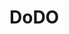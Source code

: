 # DoDO
<!DOCTYPE html>
<html lang="en">
<head>
    <meta charset="UTF-8">
    <meta name="viewport" content="width=device-width, initial-scale=1.0">
    <title>Sarkari Results - Latest Government Jobs, Admit Cards, Results</title>
    <link href="https://cdn.jsdelivr.net/npm/bootstrap@5.3.0/dist/css/bootstrap.min.css" rel="stylesheet">
    <link rel="stylesheet" href="https://cdnjs.cloudflare.com/ajax/libs/font-awesome/6.4.0/css/all.min.css">
    <style>
        :root {
            --primary-color: #0d6efd;
            --secondary-color: #6c757d;
            --dark-color: #343a40;
            --light-color: #f8f9fa;
        }
        
        body {
            font-family: 'Segoe UI', Tahoma, Geneva, Verdana, sans-serif;
            background-color: #f5f5f5;
        }
        
        .navbar-brand {
            font-weight: 700;
            color: var(--primary-color) !important;
            font-size: 1.8rem;
        }
        
        .nav-link {
            font-weight: 500;
        }
        
        .result-card {
            margin-bottom: 15px;
            border-left: 4px solid var(--primary-color);
            transition: transform 0.3s;
        }
        
        .result-card:hover {
            transform: translateY(-3px);
            box-shadow: 0 5px 15px rgba(0,0,0,0.1);
        }
        
        .result-date {
            color: var(--secondary-color);
            font-size: 0.9rem;
        }
        
        .result-title {
            color: var(--dark-color);
            font-weight: 600;
        }
        
        .result-org {
            color: var(--secondary-color);
            font-size: 0.95rem;
        }
        
        .badge-type {
            background-color: var(--primary-color);
        }
        
        .search-box {
            position: relative;
        }
        
        .search-box input {
            padding-right: 40px;
        }
        
        .search-box button {
            position: absolute;
            right: 10px;
            top: 50%;
            transform: translateY(-50%);
            background: none;
            border: none;
            color: var(--secondary-color);
        }
        
        .category-btn {
            border-radius: 20px;
            padding: 8px 15px;
            margin: 5px;
            font-weight: 500;
        }
        
        .footer {
            background-color: var(--dark-color);
            color: white;
            padding: 30px 0;
        }
        
        .footer a {
            color: var(--light-color);
            text-decoration: none;
        }
        
        .marquee {
            background-color: var(--primary-color);
            color: white;
            padding: 8px 0;
            font-weight: 500;
        }
    </style>
</head>
<body>
    <!-- Top Navigation -->
    <nav class="navbar navbar-expand-lg navbar-dark bg-dark">
        <div class="container">
            <a class="navbar-brand" href="#">
                <i class="fas fa-file-alt me-2"></i>SarkariResult
            </a>
            <button class="navbar-toggler" type="button" data-bs-toggle="collapse" data-bs-target="#navbarNav">
                <span class="navbar-toggler-icon"></span>
            </button>
            <div class="collapse navbar-collapse" id="navbarNav">
                <ul class="navbar-nav ms-auto">
                    <li class="nav-item">
                        <a class="nav-link" href="#"><i class="fas fa-home me-1"></i> Home</a>
                    </li>
                    <li class="nav-item">
                        <a class="nav-link" href="#"><i class="fas fa-bell me-1"></i> Notifications</a>
                    </li>
                    <li class="nav-item">
                        <a class="nav-link" href="#"><i class="fas fa-question-circle me-1"></i> Help</a>
                    </li>
                </ul>
            </div>
        </div>
    </nav>

    <!-- Marquee for important updates -->
    <div class="marquee">
        <div class="container">
            <marquee behavior="scroll" direction="left">
                <span class="me-4"><i class="fas fa-exclamation-circle me-2"></i>UPSC Civil Services Results 2023 declared - Check now!</span>
                <span class="me-4"><i class="fas fa-exclamation-circle me-2"></i>SSC CHSL Tier 1 Admit Card released</span>
                <span class="me-4"><i class="fas fa-exclamation-circle me-2"></i>IBPS PO Mains Results expected soon</span>
            </marquee>
        </div>
    </div>

    <!-- Main Content -->
    <div class="container my-4">
        <!-- Search Box -->
        <div class="row mb-4">
            <div class="col-md-8 mx-auto">
                <div class="search-box">
                    <input type="text" class="form-control form-control-lg" placeholder="Search for results, jobs, admit cards...">
                    <button type="submit"><i class="fas fa-search"></i></button>
                </div>
            </div>
        </div>

        <!-- Quick Categories -->
        <div class="row mb-4">
            <div class="col-12">
                <h5 class="mb-3">Quick Categories:</h5>
                <div class="d-flex flex-wrap">
                    <a href="#" class="btn btn-outline-primary category-btn"><i class="fas fa-bolt me-2"></i>Latest Results</a>
                    <a href="#" class="btn btn-outline-success category-btn"><i class="fas fa-user-graduate me-2"></i>Admission</a>
                    <a href="#" class="btn btn-outline-info category-btn"><i class="fas fa-key me-2"></i>Answer Key</a>
                    <a href="#" class="btn btn-outline-warning category-btn"><i class="fas fa-id-card me-2"></i>Admit Card</a>
                    <a href="#" class="btn btn-outline-danger category-btn"><i class="fas fa-briefcase me-2"></i>Jobs</a>
                    <a href="#" class="btn btn-outline-secondary category-btn"><i class="fas fa-book me-2"></i>Syllabus</a>
                </div>
            </div>
        </div>

        <!-- Latest Results -->
        <div class="row">
            <div class="col-md-8">
                <h4 class="mb-4"><i class="fas fa-bolt text-primary me-2"></i>Latest Results</h4>
                
                <!-- Result Cards -->
                <div class="card result-card">
                    <div class="card-body">
                        <span class="badge badge-type bg-primary mb-2">Latest Result</span>
                        <h5 class="result-title">UPSC Civil Services Final Result 2023</h5>
                        <p class="result-org mb-2">Union Public Service Commission</p>
                        <div class="d-flex justify-content-between align-items-center">
                            <span class="result-date"><i class="far fa-calendar-alt me-1"></i>Published on: 12 May 2023</span>
                            <a href="#" class="btn btn-sm btn-primary">View Result</a>
                        </div>
                    </div>
                </div>
                
                <div class="card result-card">
                    <div class="card-body">
                        <span class="badge badge-type bg-success mb-2">Admission</span>
                        <h5 class="result-title">NEET UG 2023 Result</h5>
                        <p class="result-org mb-2">National Testing Agency (NTA)</p>
                        <div class="d-flex justify-content-between align-items-center">
                            <span class="result-date"><i class="far fa-calendar-alt me-1"></i>Published on: 10 May 2023</span>
                            <a href="#" class="btn btn-sm btn-primary">View Result</a>
                        </div>
                    </div>
                </div>
                
                <div class="card result-card">
                    <div class="card-body">
                        <span class="badge badge-type bg-warning mb-2">Admit Card</span>
                        <h5 class="result-title">SSC CHSL Tier 1 Admit Card 2023</h5>
                        <p class="result-org mb-2">Staff Selection Commission</p>
                        <div class="d-flex justify-content-between align-items-center">
                            <span class="result-date"><i class="far fa-calendar-alt me-1"></i>Published on: 8 May 2023</span>
                            <a href="#" class="btn btn-sm btn-primary">Download</a>
                        </div>
                    </div>
                </div>
                
                <div class="card result-card">
                    <div class="card-body">
                        <span class="badge badge-type bg-danger mb-2">Jobs</span>
                        <h5 class="result-title">IBPS PO XII Recruitment 2023</h5>
                        <p class="result-org mb-2">Institute of Banking Personnel Selection</p>
                        <div class="d-flex justify-content-between align-items-center">
                            <span class="result-date"><i class="far fa-calendar-alt me-1"></i>Published on: 5 May 2023</span>
                            <a href="#" class="btn btn-sm btn-primary">Apply Now</a>
                        </div>
                    </div>
                </div>
                
                <div class="text-center mt-4">
                    <a href="#" class="btn btn-outline-primary">View All Results</a>
                </div>
            </div>
            
            <!-- Sidebar -->
            <div class="col-md-4">
                <div class="card mb-4">
                    <div class="card-header bg-primary text-white">
                        <h5 class="mb-0"><i class="fas fa-bell me-2"></i>Important Updates</h5>
                    </div>
                    <div class="list-group list-group-flush">
                        <a href="#" class="list-group-item list-group-item-action">SSC CGL 2023 Notification Released</a>
                        <a href="#" class="list-group-item list-group-item-action">UPSC CDS II 2023 Apply Online</a>
                        <a href="#" class="list-group-item list-group-item-action">IBPS RRB XII Registration Extended</a>
                        <a href="#" class="list-group-item list-group-item-action">Railway Group D Phase 4 Exam Date</a>
                        <a href="#" class="list-group-item list-group-item-action">UPPSC PCS 2023 Interview Schedule</a>
                    </div>
                </div>
                
                <div class="card mb-4">
                    <div class="card-header bg-success text-white">
                        <h5 class="mb-0"><i class="fas fa-university me-2"></i>Top Organizations</h5>
                    </div>
                    <div class="list-group list-group-flush">
                        <a href="#" class="list-group-item list-group-item-action">UPSC</a>
                        <a href="#" class="list-group-item list-group-item-action">SSC</a>
                        <a href="#" class="list-group-item list-group-item-action">IBPS</a>
                        <a href="#" class="list-group-item list-group-item-action">Railway Recruitment Board</a>
                        <a href="#" class="list-group-item list-group-item-action">State PSCs</a>
                    </div>
                </div>
                
                <div class="card">
                    <div class="card-header bg-info text-white">
                        <h5 class="mb-0"><i class="fas fa-calendar-alt me-2"></i>Upcoming Exams</h5>
                    </div>
                    <div class="list-group list-group-flush">
                        <a href="#" class="list-group-item list-group-item-action">SSC CHSL Tier 1 - 15 May 2023</a>
                        <a href="#" class="list-group-item list-group-item-action">IBPS PO XII Mains - 20 May 2023</a>
                        <a href="#" class="list-group-item list-group-item-action">UPSC CDS II - 25 May 2023</a>
                        <a href="#" class="list-group-item list-group-item-action">Railway Group D - 30 May 2023</a>
                    </div>
                </div>
            </div>
        </div>
    </div>

    <!-- Footer -->
    <footer class="footer mt-5">
        <div class="container">
            <div class="row">
                <div class="col-md-4">
                    <h5>About SarkariResult</h5>
                    <p>The most trusted platform for all government job notifications, exam results, admit cards, and answer keys.</p>
                </div>
                <div class="col-md-4">
                    <h5>Quick Links</h5>
                    <ul class="list-unstyled">
                        <li><a href="#"><i class="fas fa-angle-right me-2"></i>Home</a></li>
                        <li><a href="#"><i class="fas fa-angle-right me-2"></i>Latest Jobs</a></li>
                        <li><a href="#"><i class="fas fa-angle-right me-2"></i>Results</a></li>
                        <li><a href="#"><i class="fas fa-angle-right me-2"></i>Admit Cards</a></li>
                    </ul>
                </div>
                <div class="col-md-4">
                    <h5>Contact Us</h5>
                    <ul class="list-unstyled">
                        <li><i class="fas fa-envelope me-2"></i> info@sarkariresult.com</li>
                        <li><i class="fas fa-phone me-2"></i> +91 1234567890</li>
                        <li><i class="fas fa-map-marker-alt me-2"></i> New Delhi, India</li>
                    </ul>
                </div>
            </div>
            <hr class="mt-4 bg-light">
            <div class="row">
       <!DOCTYPE html>
<html lang="en">
<head>
    <meta charset="UTF-8">
    <meta name="viewport" content="width=device-width, initial-scale=1.0">
    <title>Sarkari Results - Latest Government Jobs, Admit Cards, Results</title>
    <link href="https://cdn.jsdelivr.net/npm/bootstrap@5.3.0/dist/css/bootstrap.min.css" rel="stylesheet">
    <link rel="stylesheet" href="https://cdnjs.cloudflare.com/ajax/libs/font-awesome/6.4.0/css/all.min.css">
    <style>
        :root {
            --primary-color: #0d6efd;
            --secondary-color: #6c757d;
            --dark-color: #343a40;
            --light-color: #f8f9fa;
        }
        
        body {
            font-family: 'Segoe UI', Tahoma, Geneva, Verdana, sans-serif;
            background-color: #f5f5f5;
        }
        
        .navbar-brand {
            font-weight: 700;
            color: var(--primary-color) !important;
            font-size: 1.8rem;
        }
        
        .nav-link {
            font-weight: 500;
        }
        
        .result-card {
            margin-bottom: 15px;
            border-left: 4px solid var(--primary-color);
            transition: transform 0.3s;
        }
        
        .result-card:hover {
            transform: translateY(-3px);
            box-shadow: 0 5px 15px rgba(0,0,0,0.1);
        }
        
        .result-date {
            color: var(--secondary-color);
            font-size: 0.9rem;
        }
        
        .result-title {
            color: var(--dark-color);
            font-weight: 600;
        }
        
        .result-org {
            color: var(--secondary-color);
            font-size: 0.95rem;
        }
        
        .badge-type {
            background-color: var(--primary-color);
        }
        
        .search-box {
            position: relative;
        }
        
        .search-box input {
            padding-right: 40px;
        }
        
        .search-box button {
            position: absolute;
            right: 10px;
            top: 50%;
            transform: translateY(-50%);
            background: none;
            border: none;
            color: var(--secondary-color);
        }
        
        .category-btn {
            border-radius: 20px;
            padding: 8px 15px;
            margin: 5px;
            font-weight: 500;
        }
        
        .footer {
            background-color: var(--dark-color);
            color: white;
            padding: 30px 0;
        }
        
        .footer a {
            color: var(--light-color);
            text-decoration: none;
        }
        
        .marquee {
            background-color: var(--primary-color);
            color: white;
            padding: 8px 0;
            font-weight: 500;
        }
    </style>
</head>
<body>
    <!-- Top Navigation -->
    <nav class="navbar navbar-expand-lg navbar-dark bg-dark">
        <div class="container">
            <a class="navbar-brand" href="#">
                <i class="fas fa-file-alt me-2"></i>SarkariResult
            </a>
            <button class="navbar-toggler" type="button" data-bs-toggle="collapse" data-bs-target="#navbarNav">
                <span class="navbar-toggler-icon"></span>
            </button>
            <div class="collapse navbar-collapse" id="navbarNav">
                <ul class="navbar-nav ms-auto">
                    <li class="nav-item">
                        <a class="nav-link" href="#"><i class="fas fa-home me-1"></i> Home</a>
                    </li>
                    <li class="nav-item">
                        <a class="nav-link" href="#"><i class="fas fa-bell me-1"></i> Notifications</a>
                    </li>
                    <li class="nav-item">
                        <a class="nav-link" href="#"><i class="fas fa-question-circle me-1"></i> Help</a>
                    </li>
                </ul>
            </div>
        </div>
    </nav>

    <!-- Marquee for important updates -->
    <div class="marquee">
        <div class="container">
            <marquee behavior="scroll" direction="left">
                <span class="me-4"><i class="fas fa-exclamation-circle me-2"></i>UPSC Civil Services Results 2023 declared - Check now!</span>
                <span class="me-4"><i class="fas fa-exclamation-circle me-2"></i>SSC CHSL Tier 1 Admit Card released</span>
                <span class="me-4"><i class="fas fa-exclamation-circle me-2"></i>IBPS PO Mains Results expected soon</span>
            </marquee>
        </div>
    </div>

    <!-- Main Content -->
    <div class="container my-4">
        <!-- Search Box -->
        <div class="row mb-4">
            <div class="col-md-8 mx-auto">
                <div class="search-box">
                    <input type="text" class="form-control form-control-lg" placeholder="Search for results, jobs, admit cards...">
                    <button type="submit"><i class="fas fa-search"></i></button>
                </div>
            </div>
        </div>

        <!-- Quick Categories -->
        <div class="row mb-4">
            <div class="col-12">
                <h5 class="mb-3">Quick Categories:</h5>
                <div class="d-flex flex-wrap">
                    <a href="#" class="btn btn-outline-primary category-btn"><i class="fas fa-bolt me-2"></i>Latest Results</a>
                    <a href="#" class="btn btn-outline-success category-btn"><i class="fas fa-user-graduate me-2"></i>Admission</a>
                    <a href="#" class="btn btn-outline-info category-btn"><i class="fas fa-key me-2"></i>Answer Key</a>
                    <a href="#" class="btn btn-outline-warning category-btn"><i class="fas fa-id-card me-2"></i>Admit Card</a>
                    <a href="#" class="btn btn-outline-danger category-btn"><i class="fas fa-briefcase me-2"></i>Jobs</a>
                    <a href="#" class="btn btn-outline-secondary category-btn"><i class="fas fa-book me-2"></i>Syllabus</a>
                </div>
            </div>
        </div>

        <!-- Latest Results -->
        <div class="row">
            <div class="col-md-8">
                <h4 class="mb-4"><i class="fas fa-bolt text-primary me-2"></i>Latest Results</h4>
                
                <!-- Result Cards -->
                <div class="card result-card">
                    <div class="card-body">
                        <span class="badge badge-type bg-primary mb-2">Latest Result</span>
                        <h5 class="result-title">UPSC Civil Services Final Result 2023</h5>
                        <p class="result-org mb-2">Union Public Service Commission</p>
                        <div class="d-flex justify-content-between align-items-center">
                            <span class="result-date"><i class="far fa-calendar-alt me-1"></i>Published on: 12 May 2023</span>
                            <a href="#" class="btn btn-sm btn-primary">View Result</a>
                        </div>
                    </div>
                </div>
                
                <div class="card result-card">
                    <div class="card-body">
                        <span class="badge badge-type bg-success mb-2">Admission</span>
                        <h5 class="result-title">NEET UG 2023 Result</h5>
                        <p class="result-org mb-2">National Testing Agency (NTA)</p>
                        <div class="d-flex justify-content-between align-items-center">
                            <span class="result-date"><i class="far fa-calendar-alt me-1"></i>Published on: 10 May 2023</span>
                            <a href="#" class="btn btn-sm btn-primary">View Result</a>
                        </div>
                    </div>
                </div>
                
                <div class="card result-card">
                    <div class="card-body">
                        <span class="badge badge-type bg-warning mb-2">Admit Card</span>
                        <h5 class="result-title">SSC CHSL Tier 1 Admit Card 2023</h5>
                        <p class="result-org mb-2">Staff Selection Commission</p>
                        <div class="d-flex justify-content-between align-items-center">
                            <span class="result-date"><i class="far fa-calendar-alt me-1"></i>Published on: 8 May 2023</span>
                            <a href="#" class="btn btn-sm btn-primary">Download</a>
                        </div>
                    </div>
                </div>
                
                <div class="card result-card">
                    <div class="card-body">
                        <span class="badge badge-type bg-danger mb-2">Jobs</span>
                        <h5 class="result-title">IBPS PO XII Recruitment 2023</h5>
                        <p class="result-org mb-2">Institute of Banking Personnel Selection</p>
                        <div class="d-flex justify-content-between align-items-center">
                            <span class="result-date"><i class="far fa-calendar-alt me-1"></i>Published on: 5 May 2023</span>
                            <a href="#" class="btn btn-sm btn-primary">Apply Now</a>
                        </div>
                    </div>
                </div>
                
                <div class="text-center mt-4">
                    <a href="#" class="btn btn-outline-primary">View All Results</a>
                </div>
            </div>
            
            <!-- Sidebar -->
            <div class="col-md-4">
                <div class="card mb-4">
                    <div class="card-header bg-primary text-white">
                        <h5 class="mb-0"><i class="fas fa-bell me-2"></i>Important Updates</h5>
                    </div>
                    <div class="list-group list-group-flush">
                        <a href="#" class="list-group-item list-group-item-action">SSC CGL 2023 Notification Released</a>
                        <a href="#" class="list-group-item list-group-item-action">UPSC CDS II 2023 Apply Online</a>
                        <a href="#" class="list-group-item list-group-item-action">IBPS RRB XII Registration Extended</a>
                        <a href="#" class="list-group-item list-group-item-action">Railway Group D Phase 4 Exam Date</a>
                        <a href="#" class="list-group-item list-group-item-action">UPPSC PCS 2023 Interview Schedule</a>
                    </div>
                </div>
                
                <div class="card mb-4">
                    <div class="card-header bg-success text-white">
                        <h5 class="mb-0"><i class="fas fa-university me-2"></i>Top Organizations</h5>
                    </div>
                    <div class="list-group list-group-flush">
                        <a href="#" class="list-group-item list-group-item-action">UPSC</a>
                        <a href="#" class="list-group-item list-group-item-action">SSC</a>
                        <a href="#" class="list-group-item list-group-item-action">IBPS</a>
                        <a href="#" class="list-group-item list-group-item-action">Railway Recruitment Board</a>
                        <a href="#" class="list-group-item list-group-item-action">State PSCs</a>
                    </div>
                </div>
                
                <div class="card">
                    <div class="card-header bg-info text-white">
                        <h5 class="mb-0"><i class="fas fa-calendar-alt me-2"></i>Upcoming Exams</h5>
                    </div>
                    <div class="list-group list-group-flush">
                        <a href="#" class="list-group-item list-group-item-action">SSC CHSL Tier 1 - 15 May 2023</a>
                        <a href="#" class="list-group-item list-group-item-action">IBPS PO XII Mains - 20 May 2023</a>
                        <a href="#" class="list-group-item list-group-item-action">UPSC CDS II - 25 May 2023</a>
                        <a href="#" class="list-group-item list-group-item-action">Railway Group D - 30 May 2023</a>
                    </div>
                </div>
            </div>
        </div>
    </div>

    <!-- Footer -->
    <footer class="footer mt-5">
        <div class="container">
            <div class="row">
                <div class="col-md-4">
                    <h5>About SarkariResult</h5>
                    <p>The most trusted platform for all government job notifications, exam results, admit cards, and answer keys.</p>
                </div>
                <div class="col-md-4">
                    <h5>Quick Links</h5>
                    <ul class="list-unstyled">
                        <li><a href="#"><i class="fas fa-angle-right me-2"></i>Home</a></li>
                        <li><a href="#"><i class="fas fa-angle-right me-2"></i>Latest Jobs</a></li>
                        <li><a href="#"><i class="fas fa-angle-right me-2"></i>Results</a></li>
                        <li><a href="#"><i class="fas fa-angle-right me-2"></i>Admit Cards</a></li>
                    </ul>
                </div>
                <div class="col-md-4">
                    <h5>Contact Us</h5>
                    <ul class="list-unstyled">
                        <li><i class="fas fa-envelope me-2"></i> info@sarkariresult.com</li>
                        <li><i class="fas fa-phone me-2"></i> +91 1234567890</li>
                        <li><i class="fas fa-map-marker-alt me-2"></i> New Delhi, India</li>
                    </ul>
                </div>
            </div>
            <hr class="mt-4 bg-light">
            <div class="row">
                <div class="col-md-6">
                    <p class="mb-0">&copy; 2023 SarkariResult. All rights reserved.</p>
                </div>
                <div class="col-md-6 text-md-end">
                    <a href="#" class="text-white me-3"><i class="fab fa-facebook-f"></i></a>
                    <a href="#" class="text-white me-3"><i class="fab fa-twitter"></i></a>
                    <a href="#" class="text-white me-3"><i class="fab fa-instagram"></i></a>
                    <a href="#" class="text-white"><i class="fab fa-linkedin-in"></i></a>
                </div>
            </div>
        </div>
    </footer>

    <script src="https://cdn.jsdelivr.net/npm/bootstrap@5.3.0/dist/js/bootstrap.bundle.min.js"></script>
</body>
</html><!DOCTYPE html>
<html lang="en">
<head>
    <meta charset="UTF-8">
    <meta name="viewport" content="width=device-width, initial-scale=1.0">
    <title>Sarkari Results - Latest Government Jobs, Admit Cards, Results</title>
    <link href="https://cdn.jsdelivr.net/npm/bootstrap@5.3.0/dist/css/bootstrap.min.css" rel="stylesheet">
    <link rel="stylesheet" href="https://cdnjs.cloudflare.com/ajax/libs/font-awesome/6.4.0/css/all.min.css">
    <style>
        :root {
            --primary-color: #0d6efd;
            --secondary-color: #6c757d;
            --dark-color: #343a40;
            --light-color: #f8f9fa;
        }
        
        body {
            font-family: 'Segoe UI', Tahoma, Geneva, Verdana, sans-serif;
            background-color: #f5f5f5;
        }
        
        .navbar-brand {
            font-weight: 700;
            color: var(--primary-color) !important;
            font-size: 1.8rem;
        }
        
        .nav-link {
            font-weight: 500;
        }
        
        .result-card {
            margin-bottom: 15px;
            border-left: 4px solid var(--primary-color);
            transition: transform 0.3s;
        }
        
        .result-card:hover {
            transform: translateY(-3px);
            box-shadow: 0 5px 15px rgba(0,0,0,0.1);
        }
        
        .result-date {
            color: var(--secondary-color);
            font-size: 0.9rem;
        }
        
        .result-title {
            color: var(--dark-color);
            font-weight: 600;
        }
        
        .result-org {
            color: var(--secondary-color);
            font-size: 0.95rem;
        }
        
        .badge-type {
            background-color: var(--primary-color);
        }
        
        .search-box {
            position: relative;
        }
        
        .search-box input {
            padding-right: 40px;
        }
        
        .search-box button {
            position: absolute;
            right: 10px;
            top: 50%;
            transform: translateY(-50%);
            background: none;
            border: none;
            color: var(--secondary-color);
        }
        
        .category-btn {
            border-radius: 20px;
            padding: 8px 15px;
            margin: 5px;
            font-weight: 500;
        }
        
        .footer {
            background-color: var(--dark-color);
            color: white;
            padding: 30px 0;
        }
        
        .footer a {
            color: var(--light-color);
            text-decoration: none;
        }
        
        .marquee {
            background-color: var(--primary-color);
            color: white;
            padding: 8px 0;
            font-weight: 500;
        }
    </style>
</head>
<body>
    <!-- Top Navigation -->
    <nav class="navbar navbar-expand-lg navbar-dark bg-dark">
        <div class="container">
            <a class="navbar-brand" href="#">
                <i class="fas fa-file-alt me-2"></i>SarkariResult
            </a>
            <button class="navbar-toggler" type="button" data-bs-toggle="collapse" data-bs-target="#navbarNav">
                <span class="navbar-toggler-icon"></span>
            </button>
            <div class="collapse navbar-collapse" id="navbarNav">
                <ul class="navbar-nav ms-auto">
                    <li class="nav-item">
                        <a class="nav-link" href="#"><i class="fas fa-home me-1"></i> Home</a>
                    </li>
                    <li class="nav-item">
                        <a class="nav-link" href="#"><i class="fas fa-bell me-1"></i> Notifications</a>
                    </li>
                    <li class="nav-item">
                        <a class="nav-link" href="#"><i class="fas fa-question-circle me-1"></i> Help</a>
                    </li>
                </ul>
            </div>
        </div>
    </nav>

    <!-- Marquee for important updates -->
    <div class="marquee">
        <div class="container">
            <marquee behavior="scroll" direction="left">
                <span class="me-4"><i class="fas fa-exclamation-circle me-2"></i>UPSC Civil Services Results 2023 declared - Check now!</span>
                <span class="me-4"><i class="fas fa-exclamation-circle me-2"></i>SSC CHSL Tier 1 Admit Card released</span>
                <span class="me-4"><i class="fas fa-exclamation-circle me-2"></i>IBPS PO Mains Results expected soon</span>
            </marquee>
        </div>
    </div>

    <!-- Main Content -->
    <div class="container my-4">
        <!-- Search Box -->
        <div class="row mb-4">
            <div class="col-md-8 mx-auto">
                <div class="search-box">
                    <input type="text" class="form-control form-control-lg" placeholder="Search for results, jobs, admit cards...">
                    <button type="submit"><i class="fas fa-search"></i></button>
                </div>
            </div>
        </div>

        <!-- Quick Categories -->
        <div class="row mb-4">
            <div class="col-12">
                <h5 class="mb-3">Quick Categories:</h5>
                <div class="d-flex flex-wrap">
                    <a href="#" class="btn btn-outline-primary category-btn"><i class="fas fa-bolt me-2"></i>Latest Results</a>
                    <a href="#" class="btn btn-outline-success category-btn"><i class="fas fa-user-graduate me-2"></i>Admission</a>
                    <a href="#" class="btn btn-outline-info category-btn"><i class="fas fa-key me-2"></i>Answer Key</a>
                    <a href="#" class="btn btn-outline-warning category-btn"><i class="fas fa-id-card me-2"></i>Admit Card</a>
                    <a href="#" class="btn btn-outline-danger category-btn"><i class="fas fa-briefcase me-2"></i>Jobs</a>
                    <a href="#" class="btn btn-outline-secondary category-btn"><i class="fas fa-book me-2"></i>Syllabus</a>
                </div>
            </div>
        </div>

        <!-- Latest Results -->
        <div class="row">
            <div class="col-md-8">
                <h4 class="mb-4"><i class="fas fa-bolt text-primary me-2"></i>Latest Results</h4>
                
                <!-- Result Cards -->
                <div class="card result-card">
                    <div class="card-body">
                        <span class="badge badge-type bg-primary mb-2">Latest Result</span>
                        <h5 class="result-title">UPSC Civil Services Final Result 2023</h5>
                        <p class="result-org mb-2">Union Public Service Commission</p>
                        <div class="d-flex justify-content-between align-items-center">
                            <span class="result-date"><i class="far fa-calendar-alt me-1"></i>Published on: 12 May 2023</span>
                            <a href="#" class="btn btn-sm btn-primary">View Result</a>
                        </div>
                    </div>
                </div>
                
                <div class="card result-card">
                    <div class="card-body">
                        <span class="badge badge-type bg-success mb-2">Admission</span>
                        <h5 class="result-title">NEET UG 2023 Result</h5>
                        <p class="result-org mb-2">National Testing Agency (NTA)</p>
                        <div class="d-flex justify-content-between align-items-center">
                            <span class="result-date"><i class="far fa-calendar-alt me-1"></i>Published on: 10 May 2023</span>
                            <a href="#" class="btn btn-sm btn-primary">View Result</a>
                        </div>
                    </div>
                </div>
                
                <div class="card result-card">
                    <div class="card-body">
                        <span class="badge badge-type bg-warning mb-2">Admit Card</span>
                        <h5 class="result-title">SSC CHSL Tier 1 Admit Card 2023</h5>
                        <p class="result-org mb-2">Staff Selection Commission</p>
                        <div class="d-flex justify-content-between align-items-center">
                            <span class="result-date"><i class="far fa-calendar-alt me-1"></i>Published on: 8 May 2023</span>
                            <a href="#" class="btn btn-sm btn-primary">Download</a>
                        </div>
                    </div>
                </div>
                
                <div class="card result-card">
                    <div class="card-body">
                        <span class="badge badge-type bg-danger mb-2">Jobs</span>
                        <h5 class="result-title">IBPS PO XII Recruitment 2023</h5>
                        <p class="result-org mb-2">Institute of Banking Personnel Selection</p>
                        <div class="d-flex justify-content-between align-items-center">
                            <span class="result-date"><i class="far fa-calendar-alt me-1"></i>Published on: 5 May 2023</span>
                            <a href="#" class="btn btn-sm btn-primary">Apply Now</a>
                        </div>
                    </div>
                </div>
                
                <div class="text-center mt-4">
                    <a href="#" class="btn btn-outline-primary">View All Results</a>
                </div>
            </div>
            
            <!-- Sidebar -->
            <div class="col-md-4">
                <div class="card mb-4">
                    <div class="card-header bg-primary text-white">
                        <h5 class="mb-0"><i class="fas fa-bell me-2"></i>Important Updates</h5>
                    </div>
                    <div class="list-group list-group-flush">
                        <a href="#" class="list-group-item list-group-item-action">SSC CGL 2023 Notification Released</a>
                        <a href="#" class="list-group-item list-group-item-action">UPSC CDS II 2023 Apply Online</a>
                        <a href="#" class="list-group-item list-group-item-action">IBPS RRB XII Registration Extended</a>
                        <a href="#" class="list-group-item list-group-item-action">Railway Group D Phase 4 Exam Date</a>
                        <a href="#" class="list-group-item list-group-item-action">UPPSC PCS 2023 Interview Schedule</a>
                    </div>
                </div>
                
                <div class="card mb-4">
                    <div class="card-header bg-success text-white">
                        <h5 class="mb-0"><i class="fas fa-university me-2"></i>Top Organizations</h5>
                    </div>
                    <div class="list-group list-group-flush">
                        <a href="#" class="list-group-item list-group-item-action">UPSC</a>
                        <a href="#" class="list-group-item list-group-item-action">SSC</a>
                        <a href="#" class="list-group-item list-group-item-action">IBPS</a>
                        <a href="#" class="list-group-item list-group-item-action">Railway Recruitment Board</a>
                        <a href="#" class="list-group-item list-group-item-action">State PSCs</a>
                    </div>
                </div>
                
                <div class="card">
                    <div class="card-header bg-info text-white">
                        <h5 class="mb-0"><i class="fas fa-calendar-alt me-2"></i>Upcoming Exams</h5>
                    </div>
                    <div class="list-group list-group-flush">
                        <a href="#" class="list-group-item list-group-item-action">SSC CHSL Tier 1 - 15 May 2023</a>
                        <a href="#" class="list-group-item list-group-item-action">IBPS PO XII Mains - 20 May 2023</a>
                        <a href="#" class="list-group-item list-group-item-action">UPSC CDS II - 25 May 2023</a>
                        <a href="#" class="list-group-item list-group-item-action">Railway Group D - 30 May 2023</a>
                    </div>
                </div>
            </div>
        </div>
    </div>

    <!-- Footer -->
    <footer class="footer mt-5">
        <div class="container">
            <div class="row">
                <div class="col-md-4">
                    <h5>About SarkariResult</h5>
                    <p>The most trusted platform for all government job notifications, exam results, admit cards, and answer keys.</p>
                </div>
                <div class="col-md-4">
                    <h5>Quick Links</h5>
                    <ul class="list-unstyled">
                        <li><a href="#"><i class="fas fa-angle-right me-2"></i>Home</a></li>
                        <li><a href="#"><i class="fas fa-angle-right me-2"></i>Latest Jobs</a></li>
                        <li><a href="#"><i class="fas fa-angle-right me-2"></i>Results</a></li>
                        <li><a href="#"><i class="fas fa-angle-right me-2"></i>Admit Cards</a></li>
                    </ul>
                </div>
                <div class="col-md-4">
                    <h5>Contact Us</h5>
                    <ul class="list-unstyled">
                        <li><i class="fas fa-envelope me-2"></i> info@sarkariresult.com</li>
                        <li><i class="fas fa-phone me-2"></i> +91 1234567890</li>
                        <li><i class="fas fa-map-marker-alt me-2"></i> New Delhi, India</li>
                    </ul>
                </div>
            </div>
            <hr class="mt-4 bg-light">
            <div class="row">
                <div class="col-md-6">
                    <p class="mb-0">&copy; 2023 SarkariResult. All rights reserved.</p>
                </div>
                <div class="col-md-6 text-md-end">
                    <a href="#" class="text-white me-3"><i class="fab fa-facebook-f"></i></a>
                    <a href="#" class="text-white me-3"><i class="fab fa-twitter"></i></a>
                    <a href="#" class="text-white me-3"><i class="fab fa-instagram"></i></a>
                    <a href="#" class="text-white"><i class="fab fa-linkedin-in"></i></a>
                </div>
            </div>
        </div>
    </footer>

    <script src="https://cdn.jsdelivr.net/npm/bootstrap@5.3.0/dist/js/bootstrap.bundle.min.js"></script>
</body>
</html>
